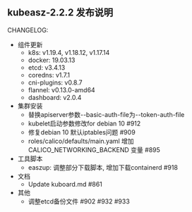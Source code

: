 ## kubeasz-2.2.2 发布说明

CHANGELOG:
- 组件更新
  - k8s: v1.19.4, v1.18.12, v1.17.14
  - docker: 19.03.13
  - etcd: v3.4.13
  - coredns: v1.7.1
  - cni-plugins: v0.8.7
  - flannel: v0.13.0-amd64
  - dashboard: v2.0.4
- 集群安装
  - 替换apiserver参数--basic-auth-file为--token-auth-file
  - kubelet启动参数修改for debian 10 #912
  - 修复debian 10 默认iptables问题 #909
  - roles/calico/defaults/main.yaml 增加 CALICO_NETWORKING_BACKEND 变量 #895
- 工具脚本
  - easzup: 调整部分下载脚本, 增加下载containerd #918
- 文档
  - Update kuboard.md #861
- 其他
  - 调整etcd备份文件 #902 #932 #933
